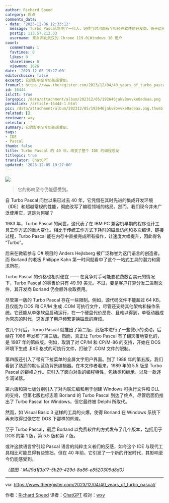 ```yaml
---
author: Richard Speed
category: 观点
comments_data:
- date: '2023-12-06 12:33:12'
  message: Turbo Pascal影响了一代人，记得当时河南有个叫经纬软件的开发商，善于运用TP开发了AV杀毒软件，挺有名气的。至于后来的Delphi/C++Builder，那又是一个传奇了。直到今日，Delphi虽然比过去没落了很多，但在桌面应用程序包括工控领域仍然是最快速的应用开发工具。
  postip: 113.57.212.33
  username: 来自湖北武汉的 Chrome 119.0|Windows 10 用户
count:
  commentnum: 1
  favtimes: 0
  likes: 0
  sharetimes: 0
  viewnum: 1626
date: '2023-12-05 19:27:00'
editorchoice: false
excerpt: 它的影响至今仍能感受到。
fromurl: https://www.theregister.com/2023/12/04/40_years_of_turbo_pascal/
id: 16444
islctt: true
largepic: /data/attachment/album/202312/05/192646jakv8ovvke0adeaa.png
permalink: /article-16444-1.html
pic: /data/attachment/album/202312/05/192646jakv8ovvke0adeaa.png.thumb.jpg
related: []
reviewer: wxy
selector: ''
summary: 它的影响至今仍能感受到。
tags:
- IDE
- Pascal
thumb: false
title: Turbo Pascal 的 40 年，改变了整个 IDE 的编程恐龙
titlepic: true
translator: ChatGPT
updated: '2023-12-05 19:27:00'
---
```


![](/data/attachment/album/202312/05/192646jakv8ovvke0adeaa.png)



> 
> 它的影响至今仍能感受到。
> 
> 
> 


自 Turbo Pascal 问世以来已过去 40 年，它凭借在其时先进的集成开发环境（IDE）和超越常规的性能，彻底改写了编程领域的格局。然而，我们现今并未广泛使用它，这是为何呢？


1983 年，Turbo Pascal 的问世，这代表了在 IBM PC 兼容机早期的程序设计工具工作方式的重大变化。相比于传统工作方式下耗时的磁盘访问和多次编译、链接过程，Turbo Pascal 能在内存中直接完成所有操作，让速度大幅提升，因此得名 “Turbo”。


后来在微软参与 C# 项目的 Anders Hejlsberg 被广泛称誉为这门语言的创造者。而 Borland 的老板 Philippe Kahn 第一时间就看中了这个一站式工具的潜力和需求所在。


Turbo Pascal 的价格也相对便宜 —— 在竞争对手可能要花费数百美元的情况下，Turbo Pascal 的零售价只有 49.99 美元。不过，要是客户打算分发二进制文件，其开发商 Borland 仍会额外收取费用。


尽管第一版的 Turbo Pascal 存在一些限制。例如，源代码文件不能超过 64 KB，且仅能为 DOS 和 CP/M 生成 .COM 可执行文件，尽管还支持其他架构和操作系统。它还能从单张软盘启动运行，在一个硬盘代价昂贵、且难以得到，单驱动器成为常态的时代，这省却了用户频繁更换磁盘的麻烦。


仅几个月后，Turbo Pascal 就推出了第二版，此版本进行了一些微小的改动，后续在 1986 年发布了第三版。然而，真正让 Turbo Pascal 有了翻天覆地变化的，是 1987 年的第四版。例如，取消了对 CP/M 和 CP/M-86 的支持，开始在 DOS 环境下生成 .EXE 格式的可执行文件，打破了 .COM 文件的限制。


第四版还引入了带有下拉菜单的全屏文字用户界面。到了 1988 年的第五版，我们看到了熟悉的默认蓝色背景编辑器。在本文作者看来，1989 年的 5.5 版是 Turbo Pascal 的巅峰之作。它引入了面向对象的编程特性，包括类和继承，以及一款逐步调试器。


第六版和第七版分别引入了对内联汇编和用于创建 Windows 可执行文件和 DLL 的支持，但第七版也标志着 Borland 的 Turbo Pascal 到达了终点。尽管后面仍推出了 Turbo Pascal for Windows，但它最终被 Delphi 所取代。


然而，如 Visual Basic 3 这样的工具的火爆，使得 Borland 在 Windows 系统下再未取得过像它在 DOS 下那样的辉煌。


至于 Turbo Pascal，最后 Borland 以免费软件的方式发布了几个版本，包括用于 DOS 的第 1 版，第 5.5 版和第 7 版。


或许这款语言曾引起 Pascal 语言的纯粹主义者们的反感，如今这个 IDE 与现代工具相比可能显得有些笨拙。但在 40 年前，它引发了一个新的开发时代，其影响至今仍能感受到。


*（题图：MJ/9d1f3b17-5b29-429d-8a86-e8520309d8d0）*




---


via: <https://www.theregister.com/2023/12/04/40_years_of_turbo_pascal/>


作者：[Richard Speed](https://www.theregister.com/Author/Richard-Speed) 译者：[ChatGPT](https://linux.cn/lctt/ChatGPT) 校对：[wxy](https://github.com/wxy)